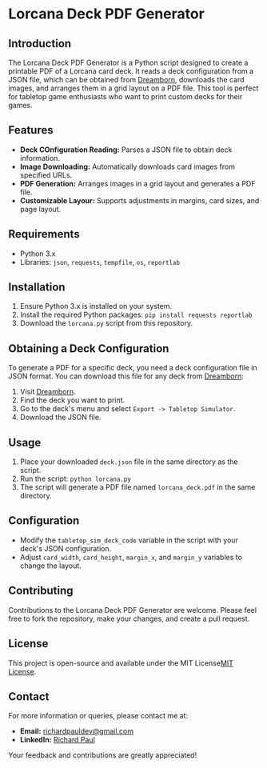 # Lorcana Deck PDF Generator

## Introduction
The Lorcana Deck PDF Generator is a Python script designed to create a printable PDF of a Lorcana card deck. It reads a deck configuration from a JSON file, which can be obtained from [Dreamborn](https://dreamborn.ink/), downloads the card images, and arranges them in a grid layout on a PDF file. This tool is perfect for tabletop game enthusiasts who want to print custom decks for their games.

## Features
- **Deck COnfiguration Reading:** Parses a JSON file to obtain deck information.
- **Image Downloading:** Automatically downloads card images from specified URLs.
- **PDF Generation:** Arranges images in a grid layout and generates a PDF file.
- **Customizable Layour:** Supports adjustments in margins, card sizes, and page layout.

## Requirements
- Python 3.x
- Libraries: `json`, `requests`, `tempfile`, `os`, `reportlab`

## Installation
1. Ensure Python 3.x is installed on your system.
2. Install the required Python packages: `pip install requests reportlab`
3. Download the `lorcana.py` script from this repository.

## Obtaining a Deck Configuration
To generate a PDF for a specific deck, you need a deck configuration file in JSON format. You can download this file for any deck from [Dreamborn](https://dreamborn.ink/): 

1. Visit [Dreamborn](https://dreamborn.ink).
2. Find the deck you want to print.
3. Go to the deck's menu and select `Export -> Tabletop Simulator`.
4. Download the JSON file.

## Usage
1. Place your downloaded `deck.json` file in the same directory as the script.
2. Run the script: `python lorcana.py`
3. The script will generate a PDF file named `lorcana_deck.pdf` in the same directory.

## Configuration
- Modify the `tabletop_sim_deck_code` variable in the script with your deck's JSON configuration.
- Adjust `card_width`, `card_height`, `margin_x`, and `margin_y` variables to change the layout.

## Contributing
Contributions to the Lorcana Deck PDF Generator are welcome. Please feel free to fork the repository, make your changes, and create a pull request.

## License
This project is open-source and available under the MIT License[MIT License](https://opensource.org/license/mit/).

## Contact
For more information or queries, please contact me at:

- **Email:** [richardpauldev@gmail.com](mailto:richardpauldev@gmail.com)
- **LinkedIn:** [Richard Paul](https://www.linkedin.com/in/richardpauldev/)

Your feedback and contributions are greatly appreciated!
